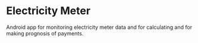 # Electricity Meter

Android app for monitoring electricity meter data and for calculating and for making prognosis of payments.